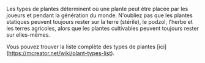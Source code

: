 Les types de plantes déterminent où une plante peut être placée par les joueurs et pendant la génération du monde. N'oubliez pas que les plantes statiques peuvent toujours rester sur la terre (stérile), le podzol, l'herbe et les terres agricoles, alors que les plantes cultivables peuvent toujours rester sur elles-mêmes.

Vous pouvez trouver la liste complète des types de plantes \[ici\] (https://mcreator.net/wiki/plant-types-list).